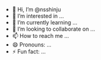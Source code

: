 - 👋 Hi, I’m @nsshinju
- 👀 I’m interested in ...
- 🌱 I’m currently learning ...
- 💞️ I’m looking to collaborate on ...
- 📫 How to reach me ...
- 😄 Pronouns: ...
- ⚡ Fun fact: ...

<!---
nsshinju/nsshinju is a ✨ special ✨ repository because its `README.md` (this file) appears on your GitHub profile.
You can click the Preview link to take a look at your changes.
--->
